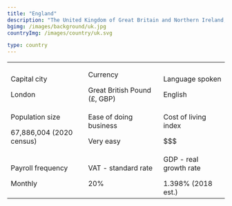 ```yaml
---
title: "England"
description: "The United Kingdom of Great Britain and Northern Ireland, commonly known as the United Kingdom (UK or U.K.) or Britain, is a sovereign country located off the north­western coast of the European mainland. The United Kingdom has the world's sixth-largest economy by nominal gross domestic product (GDP), and the ninth-largest by purchasing power parity (PPP). It has a high-income economy and a very high human development index rating, ranking 14th in the world."
bgimg: /images/background/uk.jpg
countryImg: /images/country/uk.svg

type: country
---
```


<div class='section'>
<div class='small table-wrapper'>

|                                                 |                                               |                                           |
| ----------------------------------------------- | --------------------------------------------- | ----------------------------------------- |
| <p>Capital city</p>London                       | <p>Currency</p>Great British Pound (£, GBP)   | <p>Language spoken</p>English             |
| <p> Population size</p>67,886,004 (2020 census) | <p>Ease of doing business</p>Very easy | <p>Cost of living index</p>$$$   |
| <p>Payroll frequency</p>Monthly                 | <p>VAT - standard rate</p>20%                 | <p >GDP - real growth rate</p>1.398% (2018 est.) |

</div>
</div>
